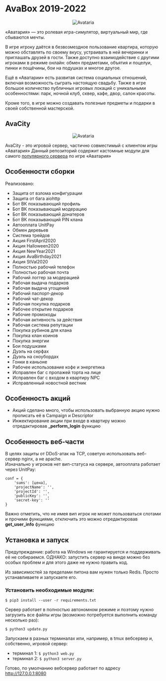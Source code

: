 
# AvaBox 2019-2022

<p align="center">
  <img src="https://sun9-5.userapi.com/impf/c840631/v840631592/2928/doMFy8a_rik.jpg?size=450x130&quality=96&sign=c2940d82f4ef2c2a5aa96df98bb8bd59&type=album" alt="Avataria" />
</p>

«Аватария» — это ролевая игра-симулятор, виртуальный мир, где сбываются мечты.

В игре игроку даётся в безвозмездное пользование квартира, которую можно обставлять по своему вкусу, устраивать в ней вечеринки и приглашать друзей в гости. Также доступно взаимодействие с другими игроками в режиме онлайн: обмен предметами, объятия и поцелуи, пинки и пощёчины, бои на подушках и многое другое.

Ещё в «Аватарии» есть развитая система социальных отношений, включая возможность сыграть настоящую свадьбу. Также в игре большое количество публичных игровых локаций с уникальными особенностями: парк, ночной клуб, сквер, кафе, двор, салон красоты.

Кроме того, в игре можно создавать полезные предметы и подарки в своей собственной мастерской.

## AvaCity

<p align="center">
  <img src="https://avatars.githubusercontent.com/u/55620083?v=4" alt="Avataria" />
</p>

AvaCity - это игровой сервер, частично совместимый с клиентом игры «Аватария»
Данный репозиторий содержит кастомные модули для самого [популярного сервера](https://github.com/AvaCity/avacity-async) по игре «Аватария»

## Особенности сборки

Реализовано:

- Защита от взлома конфигурации
- Защита от бага aiohttp
- Бот ВК показывающий профиль
- Бот ВК показывающий модерацию
- Бот ВК показывающий донатеров
- Бот ВК показывающий PIN клана
- Автооплата UnitPay
- Обмен деревьев
- Система трейдов
- Акция FirstApril2020
- Акция Halloween2020
- Акция NewYear2021
- Акция AvaBirthday2021
- Акция StVal2020
- Полностью рабочий телефон
- Полностью рабочая почта
- Рабочий логгер за модерацией
- Рабочая выдача подарков
- Рабочая выдача угощений
- Рабочий паспорт-декор
- Рабочий чат-декор
- Рабочая покупка подарков
- Рабочее открытие подарков
- Рабочие промокоды
- Рабочая активность за действия
- Рабочая система репутации
- Покупка рубинов для клана
- Покупка клан коинов
- Покупка энергии
- Бои подушками
- Дуэль на серфах
- Дуэль на сноубордах
- Гонки в каньоне
- Рабочее использование кофе и энергетика
- Исправлен баг с пропажей торта на лице
- Исправлен баг с входом в квартиру NPC
- Исправленный новостной вестник

## Особенность акций

- Акций сделано много, чтобы использовать выбранную акцию нужно прописать её в Campaign и Descriptor
- Инжектирование акции при входе в квартиру можно отредактировав **_perform_login** функцию

## Особенность веб-части

В целях защиты от DDoS-атак на TCP, советую использовать веб-сервер nginx, а не apache.  
Изначально у игроков нет вип-статуса на сервере, автооплата работает через UnitPay:

```
conf = {
    'sums': [цена],
    'projectName': '',
    'projectId': '',
    'publicKey': '',
    'secret-key': ''
}
```

Важно отметить, что не имея вип игрок не может пользоваться слотами и прочими функциями, отключить это можно отредактировав **get_user_info** функцию

## Установка и запуск

Предупреждение: работа на Windows не гарантируется и поддерживать её не собираемся. ОДНАКО: запустить сервер на винде можно без особых проблем и для этого даже не нужно править код.

Из зависимостей за пределами питона вам нужен только Redis. Просто устанавливаете и запускаете его.

### Установить необходимые модули:

```
$ pip3 install --user -r requirements.txt
```

Сервер работает в полностью автономном режиме и поэтому нужно загрузить все файлы игры (возможно потребуется выполнить команду несколько раз):

```
$ python3 update.py
```

Запускаем в разных терминалах или, например, в tmux вебсервер и, собственно, игровой сервер:

- терминал 1: `$ python3 web.py`
- терминал 2: `$ python3 server.py`

Готово, по умолчанию вебсервер работает по адресу http://127.0.0.1:8080
